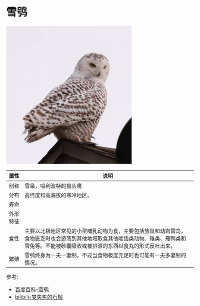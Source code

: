 # 雪鸮

![](01.png)

|属性|说明|
| ---- | ---- |
| 别称| 雪枭，哈利波特的猫头鹰|
| 分布| 高纬度和高海拔的寒冷地区。|
| 寿命||
| 外形特征||
| 食性| 主要以北极地区常见的小型哺乳动物为食，主要包括旅鼠和幼岩雷鸟，食物匮乏时也会游荡到其他地域取食其他啮齿类动物、雉类、雁鸭类和雪兔等。不能被砂囊吸收或被排泄的东西以食丸的形式反吐出来。|
| 繁殖| 雪鸮终身为一夫一妻制，不过当食物极度充足时也可能有一夫多妻制的情况。|

参考:
- [百度百科-雪鸮](https://baike.baidu.com/link?url=bDYGmbrNcebAOP6OlZLVAK0ISKg-a5NDdK8SWQr0JCrKtiN7lg6uyQPl9xChKI3gXC7Tr0wz9EJ2olPyY1sIcUV7DcqMbVF5BUGJUhxEP7K)
- [bilibili-梦失焦的石榴](https://www.bilibili.com/video/BV1b24y1v7mC/?spm_id_from=333.999.0.0&vd_source=741bff59809f9e15c309ef97c7d7c960)

